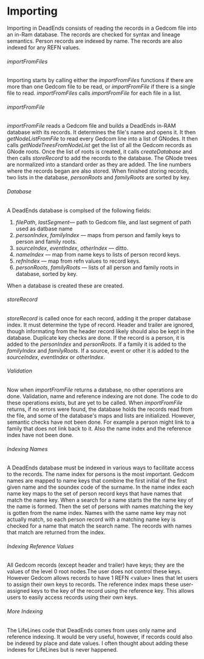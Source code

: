 # Importing

Importing in DeadEnds consists of reading the records in a Gedcom file into an in-Ram database. The records are checked for syntax and lineage semantics. Person records are indexed by name. The records are also indexed for any REFN values.

###### importFromFiles

Importing starts by calling either the *importFromFiles* functions if there are more than one Gedcom file to be read, or *importFromFile* if there is a single file to read. *importFromFiles* calls *importFromFile* for each file in a list.

###### importFromFile

*importFromFile* reads a Gedcom file and builds a DeadEnds in-RAM database with its records. It determines the file's name and opens it. It then *getNodeListFromFile* to read every Gedcom line into a list of GNodes. It then calls *getNodeTreesFromNodeList* get the list of all the Gedcom records as GNode roots. Once the list of roots is created, it calls *createDatabase* and then calls *storeRecord* to add the records to the database. The GNode trees are normalized into a standard order as they are added. The line numbers where the records began are also stored. When finished storing records, two lists in the database, *personRoots* and *familyRoots* are sorted by key.

###### Database

A DeadEnds database is complsed of the following fields:

1. *filePath*, *lastSegment*&mdash; path to Gedcom file, and last segment of path used as datbase name
3. *personIndex*, *familyIndex* &mdash; maps from person and family keys to person and family roots.
5. *sourceIndex*, *eventIndex*, *otherIndex* &mdash; ditto.
6. *nameIndex* &mdash; map from name keys to lists of person record keys.
7. *refnIndex* &mdash; map from refn values to record keys.
8. *personRoots*, *familyRoots* &mdash; lists of all person and family roots in database, sorted by key.

When a database is created these are created.

###### storeRecord

*storeRecord* is called once for each record, adding it the proper database index. It must determine  the type of record. Header and trailer are ignored, though informating from the header record likely should also be kept in the database. Duplicate key checks are done. If the record is a person, it is added to the *personIndex* and *personRoots*. If a family it is added to the *familyIndex* and *familyRoots*. If a source, event or other it is added to the *sourceIndex*, *eventIndex* or *otherIndex*.

###### Validation

Now when *importFromFile* returns a database, no other operations are done.  Validation, name and reference indexing are not done. The code to do these operations exists, but are yet to be called. When *importFromFile* returns, if no errors were found, the database holds the records read from the file, and some of the database's maps and lists are initialized. However, semantic checks have not been done. For example a person might link to a family that does not link back to it. Also the name index and the reference index have not been done.

###### Indexing Names

A DeadEnds database must be indexed in various ways to facilitate access to the records. The name index for persons is the most important. Gedcom names are mapped to name keys that combine the first initial of the first given name and the soundex code of the surname. In the name index each name key maps to the set of person record keys that have names that match the name key. When a search for a name starts the the name key of the name is formed. Then the set of persons with names matching the key is gotten from the name index. Names with the same name key may not actually match, so each person record with a matching name key is checked for a name that match the search name. The records with names that match are returned from the index.

###### Indexing Reference Values

All Gedcom records (except header and trailer) have keys; they are the values of the level 0 root nodes.The user does not control these keys. However Gedcom allows records to have 1 REFN \<value\> lines that let users to assign their own keys to records. The reference index maps these user-assigned keys to the key of the record using the reference key. This allows users to easily access records using their own keys.

###### More Indexing

The LifeLines code that DeadEnds comes from uses only name and reference indexing. It would be very useful, however, if records could also be indexed by place and date values. I often thought about adding these indexes for LifeLines but is never happened.










